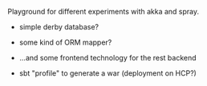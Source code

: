 Playground for different experiments with akka and spray.

- simple derby database?
- some kind of ORM mapper?

- ...and some frontend technology for the rest backend

- sbt "profile" to generate a war (deployment on HCP?)